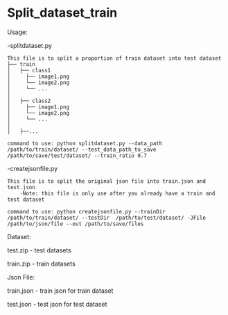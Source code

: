 # Split_dataset_train

Usage: 

  -splitdataset.py
  
    This file is to split a proportion of train dataset into test dataset
    ├── train
    │   ├── class1
    │     ├── image1.png
    │     └── image2.png
    │     └── ...
    │     
    │   ├── class2
    │     ├── image1.png
    │     └── image2.png
    │     └── ...
    │
    │   ├──... 
    
    command to use: python splitdataset.py --data_path /path/to/train/dataset/ --test_data_path_to_save /path/to/save/test/dataset/ --train_ratio 0.7
  
  -createjsonfile.py
  
    This file is to split the original json file into train.json and test.json
        -Note: this file is only use after you already have a train and test dataset
    
    command to use: python createjsonfile.py --trainDir /path/to/train/dataset/ --testDir  /path/to/test/dataset/ -JFile /path/to/json/file --out /path/to/save/files 
    
Dataset:

  test.zip  - test datasets
  
  train.zip - train datasets

Json File: 

  train.json - train json for train dataset
  
  test.json  - test json  for test dataset
